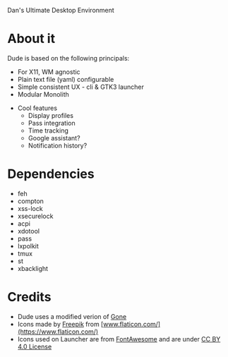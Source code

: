 Dan's Ultimate Desktop Environment

# About it

Dude is based on the following principals:

* For X11, WM agnostic
* Plain text file (yaml) configurable
* Simple consistent UX - cli & GTK3 launcher
* Modular Monolith
- Cool features
  - Display profiles
  - Pass integration
  - Time tracking
  - Google assistant?
  - Notification history?

# Dependencies
- feh
- compton
- xss-lock
- xsecurelock
- acpi
- xdotool
- pass
- lxpolkit
- tmux
- st
- xbacklight

# Credits
- Dude uses a modified verion of [Gone](https://github.com/dim13/gone)
- Icons made by [Freepik](https://www.flaticon.com/authors/freepik) from [www.flaticon.com/](https://www.flaticon.com/)
- Icons used on Launcher are from [FontAwesome](https://fontawesome.com/license/free) and are under [CC BY 4.0 License](https://creativecommons.org/licenses/by/4.0/)